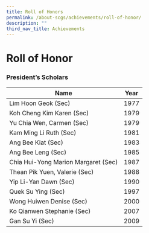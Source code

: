 ```yaml
---
title: Roll of Honors
permalink: /about-scgs/achievements/roll-of-honor/
description: ""
third_nav_title: Achievements
---
```

# **Roll of Honor**

### President’s Scholars

| Name 	| Year 	|
|---	|---	|
| Lim Hoon Geok (Sec) 	| 1977 	|
| Koh Cheng Kim Karen (Sec) 	| 1979 	|
| Yu Chia Wen, Carmen (Sec) 	| 1979 	|
| Kam Ming Li Ruth (Sec) 	| 1981 	|
| Ang Bee Kiat (Sec) 	| 1983 	|
| Ang Bee Leng (Sec) 	| 1985 	|
| Chia Hui-Yong Marion Margaret (Sec) 	| 1987 	|
| Thean Pik Yuen, Valerie (Sec) 	| 1988 	|
| Yip Li-Yan Dawn (Sec) 	| 1990 	|
| Quek Su Ying (Sec) 	| 1997 	|
| Wong Huiwen Denise (Sec) 	| 2000 	|
| Ko Qianwen Stephanie (Sec) 	| 2007 	|
| Gan Su Yi (Sec) 	| 2009 	|